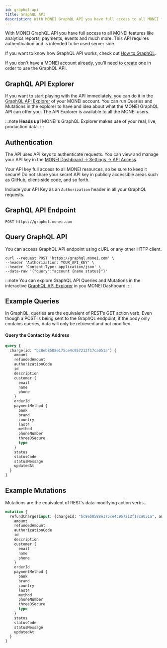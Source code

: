 ```yaml
---
id: graphql-api
title: GraphQL API
description: With MONEI GraphQL API you have full access to all MONEI features.
---
```


With MONEI GraphQL API you have full access to all MONEI features like analytics reports, payments, events and much more. This API requires authentication and is intended to be used server side.

If you want to know how GraphQL API works, check out [How to GraphQL](https://www.howtographql.com/).

If you don't have a MONEI account already, you’ll need to [create](https://dashboard.monei.com/?action=signUp) one in order to use the GraphQL API.

## GraphQL API Explorer

If you want to start playing with the API immediately, you can do it in the [GraphQL API Explorer](https://dashboard.monei.com/api-explorer) of your MONEI account. You can run Queries and Mutations in the explorer to have and idea about what the MONEI GraphQL API can offer you. The API Explorer is available to all the MONEI users.

:::note
**Heads up!** MONEI's GraphQL Explorer makes use of your real, live, production data.
:::

## Authentication

The API uses API keys to authenticate requests. You can view and manage your API key in the [MONEI Dashboard → Settings → API Access](https://dashboard.monei.com/settings/api).

Your API key full access to all MONEI resources, so be sure to keep it secure! Do not share your secret API key in publicly accessible areas such as GitHub, client-side code, and so forth.

Include your API Key as an `Authorization` header in all your GraphQL requests.

## GraphQL API Endpoint

```shell script
POST https://graphql.monei.com
```

## Query GraphQL API

You can access GraphQL API endpoint using cURL or any other HTTP client.

```shell script
curl --request POST 'https://graphql.monei.com' \
--header 'Authorization: YOUR_API_KEY' \
--header 'Content-Type: application/json' \
--data-raw '{"query":"account {name status}"}'
```

:::note
You can explore GraphQL API Queries and Mutations in the interactive [GraphQL API Explorer](https://dashboard.monei.com/api-explorer) in you MONEI Dashboard.
:::

## Example Queries

In GraphQL, queries are the equivalent of REST’s GET action verb. Even though a POST is being sent to the GraphQL endpoint, if the body only contains queries, data will only be retrieved and not modified.

#### Query the Contact by Address

```graphql
query {
  charge(id: "bc8eb8588e175ce4c957212f17ca051a") {
    amount
    refundedAmount
    authorizationCode
    id
    description
    customer {
      email
      name
      phone
    }
    orderId
    paymentMethod {
      bank
      brand
      country
      last4
      method
      phoneNumber
      threeDSecure
      type
    }
    status
    statusCode
    statusMessage
    updatedAt
  }
}
```

## Example Mutations

Mutations are the equivalent of REST’s data-modifying action verbs.

```graphql
mutation {
  refundCharge(input: {chargeId: "bc8eb8588e175ce4c957212f17ca051a", amount: 10}) {
    amount
    refundedAmount
    authorizationCode
    id
    description
    customer {
      email
      name
      phone
    }
    orderId
    paymentMethod {
      bank
      brand
      country
      last4
      method
      phoneNumber
      threeDSecure
      type
    }
    status
    statusCode
    statusMessage
    updatedAt
  }
}
```
